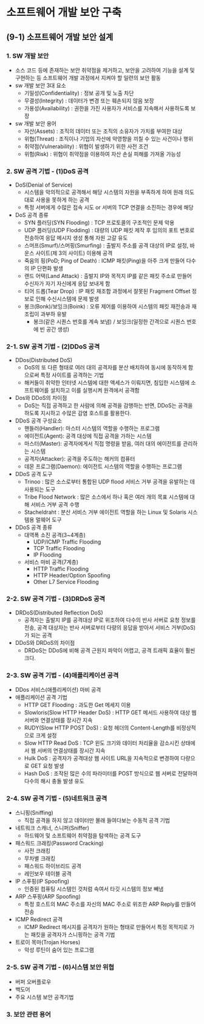 # 소프트웨어 개발 보안 구축

## (9-1) 소프트웨어 개발 보안 설계

### 1. SW 개발 보안 
- 소스 코드 등에 존재하는 보안 취약점을 제거하고, 보안을 고려하여 기능을 설계 및 구현하는 등 소프트웨어 개발 과정에서 지켜야 할 일련의 보안 활동
- sw 개발 보안 3대 요소
  - 기밀성(Confidentiality) : 정보 공개 및 노출 차단
  - 무결성(Integrity) : 데이터가 변경 또는 훼손되지 않음 보장
  - 가용성(Availability) : 권한을 가진 사용자가 서비스를 지속해서 사용하도록 보장
- sw 개발 보안 용어
  - 자산(Assets) : 조직의 데이터 또는 조직의 소유자가 가치를 부여한 대상
  - 위협(Threat) : 조직이나 기업의 자산에 악영향을 끼칠 수 있는 사건이나 행위
  - 취약점(Vulnerability) : 위협이 발생하기 위한 사전 조건
  - 위험(Risk) : 위협이 취약점을 이용하여 자산 손실 피해를 가져올 가능성


### 2. SW 공격 기법 - (1)DoS 공격
- DoS(Denial of Service)
  - 시스템을 악의적으로 공격해서 해당 시스템의 자원을 부족하게 하여 원래 의도대로 사용을 못하게 하는 공격
  - 특정 서버에게 수많은 접속 시도 or 서버의 TCP 연결을 소진하는 경우에 해당
- DoS 공격 종류
  - SYN 플러딩(SYN Flooding) : TCP 프로토콜의 구조적인 문제 악용
  - UDP 플러딩(UDP Flodding) : 대량의 UDP 패킷 제작 후 임의의 포트 번호로 전송하여 응답 메시지 생성 통해 자원 고갈 유도
  - 스머프(Smurf)/스머핑(Smurfing) : 출발지 주소를 공격 대상의 IP로 설정, 바운스 사이트(제 3의 사이트) 이용해 공격
  - 죽음의 핑(PoD; Ping of Death) : ICMP 패킷(Ping)을 아주 크게 만들어 다수의 IP 단편화 발생
  - 랜드 어택(Land Attack) : 출발지 IP와 목적지 IP를 같은 패킷 주소로 만들어 수신자가 자기 자신에게 응답 보내게 함
  - 티어 드롭(Tear Drop) : IP 패킷 재조합 과정에서 잘못된 Fragment Offset 정보로 인해 수신시스템에 문제 발생
  - 봉크(Bonk)/보잉크(Boink) : 오류 제어를 이용하여 시스템의 패킷 재전송과 재조립이 과부하 유발
    - 봉크(같은 시퀀스 번호를 계속 보냄) / 보잉크(일정한 간격으로 시퀀스 번호에 빈 공간 생성)


### 2-1. SW 공격 기법 - (2)DDoS 공격
- DDos(Distributed DoS)
  - DoS의 또 다른 형태로 여러 대의 공격자를 분산 배치하여 동시에 동작하게 함으로써 특정 사이트를 공격하는 기법
  - 해커들이 취약한 인터넷 시스템에 대한 액세스가 이뤄지면, 침입한 시스템에 소프트웨어를 설치하고 이를 실행시켜 원격에서 공격함
- Dos와 DDoS의 차이점
  - DoS는 직접 공격하고 한 사람에 의해 공격을 감행하는 반면, DDoS는 공격을 하도록 지시하고 수많은 감염 호스트를 활용한다.
- DDoS 공격 구성요소
  - 핸들러(Handler): 마스터 시스템의 역할을 수행하는 프로그램
  - 에이전트(Agent): 공격 대상에 직접 공격을 가하는 시스템
  - 마스터(Master): 공격자에게서 직접 명령을 받음, 여러 대의 에이전트를 관리하는 시스템
  - 공격자(Attacker): 공격을 주도하는 해커의 컴퓨터
  - 데몬 프로그램(Daemon): 에이전트 시스템의 역할을 수행하는 프로그램
- DDoS 공격 도구
  - Trinoo : 많은 소스로부터 통합된 UDP flood 서비스 거부 공격을 유발하는 데 사용되는 도구
  - Tribe Flood Network : 많은 소스에서 하나 혹은 여러 개의 목표 시스템에 대해 서비스 거부 공격 수행
  - Stacheldraht : 분산 서비스 거부 에이전트 역할을 하는 Linux 및 Solaris 시스템용 멀웨어 도구
- DDoS 공격 종류
  - 대역폭 소진 공격(3~4계층)
    - UDP/ICMP Traffic Flooding
    - TCP Traffic Flooding
    - IP Flooding
  - 서비스 마비 공격(7계층)
    - HTTP Traffic Flooding
    - HTTP Header/Option Spoofing
    - Other L7 Service Flooding


### 2-2. SW 공격 기법 - (3)DRDoS 공격
- DRDoS(Distributed Reflection DoS)
  - 공격자는 출발지 IP를 공격대상 IP로 위조하여 다수의 반사 서버로 요청 정보를 전송, 공격 대상자는 반사 서버로부터 다량의 응답을 받아서 서비스 거부(DoS)가 되는 공격
- DDoS와 DRDoS의 차이점
  - DRDoS는 DDoS에 비해 공격 근원지 파악이 어렵고, 공격 트래픽 효율이 훨씬 크다.


### 2-3. SW 공격 기법 - (4)애플리케이션 공격
- DDos 서비스(애플리케이션) 마비 공격
- 애플리케이션 공격 기법
  - HTTP GET Flooding : 과도한 Get 메세지 이용
  - Slowloris(Slow HTTP Header DoS) : HTTP GET 메서드 사용하여 대상 웹 서버와 연결상태를 장시간 지속
  - RUDY(Slow HTTP POST DoS) : 요청 헤더의 Content-Length를 비정상적으로 크게 설정
  - Slow HTTP Read DoS : TCP 윈도 크기와 데이터 처리율을 감소시킨 상태에서 웹 서버의 연결상태를 장시간 지속
  - Hulk DoS : 공격자가 공격대상 웹 사이트 URL을 지속적으로 변경하여 다량으로 GET 요청 발생
  - Hash DoS : 조작된 많은 수의 파라미터를 POST 방식으로 웹 서버로 전달하여 다수의 해시 충돌 발생 유도


### 2-4. SW 공격 기법 - (5)네트워크 공격
- 스니핑(Sniffing)
  - 직접 공격을 하지 않고 데이터만 몰래 들여다보는 수동적 공격 기법
- 네트워크 스캐너, 스니퍼(Sniffer)
  - 하드웨어 및 소프트웨어 취약점을 탐색하는 공격 도구
- 패스워드 크래킹(Password Cracking)
  - 사전 크래킹
  - 무차별 크래킹
  - 패스워드 하이브리드 공격
  - 레인보우 테이블 공격
- IP 스푸핑(IP Spoofing)
  - 인증된 컴퓨팅 시스템인 것처럼 속여서 타깃 시스템의 정보 빼냄
- ARP 스푸핑(ARP Spoofing)
  - 특정 호스트의 MAC 주소를 자신의 MAC 주소로 위조한 ARP Reply를 만들어 전송
- ICMP Redirect 공격
  - ICMP Redirect 메시지를 공격자가 원하는 형태로 만들어서 특정 목적지로 가는 패킷을 공격자가 스니핑하는 공격 기법
- 트로이 목마(Trojan Horses)
  - 악성 루틴이 숨어 있는 프로그램


### 2-5. SW 공격 기법 - (6)시스템 보안 위협
- 버퍼 오버플로우
- 백도어
- 주요 시스템 보안 공격기법


### 3. 보안 관련 용어

